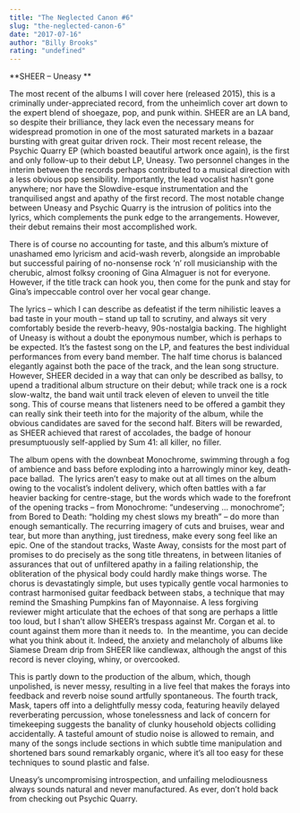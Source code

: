 ```yaml
---
title: "The Neglected Canon #6"
slug: "the-neglected-canon-6"
date: "2017-07-16"
author: "Billy Brooks"
rating: "undefined"
---
```


**SHEER – Uneasy **

The most recent of the albums I will cover here (released 2015), this is a criminally under-appreciated record, from the unheimlich cover art down to the expert blend of shoegaze, pop, and punk within. SHEER are an LA band, so despite their brilliance, they lack even the necessary means for widespread promotion in one of the most saturated markets in a bazaar bursting with great guitar driven rock. Their most recent release, the Psychic Quarry EP (which boasted beautiful artwork once again), is the first and only follow-up to their debut LP, Uneasy. Two personnel changes in the interim between the records perhaps contributed to a musical direction with a less obvious pop sensibility. Importantly, the lead vocalist hasn’t gone anywhere; nor have the Slowdive-esque instrumentation and the tranquilised angst and apathy of the first record. The most notable change between Uneasy and Psychic Quarry is the intrusion of politics into the lyrics, which complements the punk edge to the arrangements. However, their debut remains their most accomplished work.

There is of course no accounting for taste, and this album’s mixture of unashamed emo lyricism and acid-wash reverb, alongside an improbable but successful pairing of no-nonsense rock ‘n’ roll musicianship with the cherubic, almost folksy crooning of Gina Almaguer is not for everyone. However, if the title track can hook you, then come for the punk and stay for Gina’s impeccable control over her vocal gear change.

The lyrics – which I can describe as defeatist if the term nihilistic leaves a bad taste in your mouth – stand up tall to scrutiny, and always sit very comfortably beside the reverb-heavy, 90s-nostalgia backing. The highlight of Uneasy is without a doubt the eponymous number, which is perhaps to be expected. It’s the fastest song on the LP, and features the best individual performances from every band member. The half time chorus is balanced elegantly against both the pace of the track, and the lean song structure. However, SHEER decided in a way that can only be described as ballsy, to upend a traditional album structure on their debut; while track one is a rock slow-waltz, the band wait until track eleven of eleven to unveil the title song. This of course means that listeners need to be offered a gambit they can really sink their teeth into for the majority of the album, while the obvious candidates are saved for the second half. Biters will be rewarded, as SHEER achieved that rarest of accolades, the badge of honour presumptuously self-applied by Sum 41: all killer, no filler.

The album opens with the downbeat Monochrome, swimming through a fog of ambience and bass before exploding into a harrowingly minor key, death-pace ballad.  The lyrics aren’t easy to make out at all times on the album owing to the vocalist’s indolent delivery, which often battles with a far heavier backing for centre-stage, but the words which wade to the forefront of the opening tracks – from Monochrome: “undeserving … monochrome”; from Bored to Death: “holding my chest slows my breath” – do more than enough semantically. The recurring imagery of cuts and bruises, wear and tear, but more than anything, just tiredness, make every song feel like an epic. One of the standout tracks, Waste Away, consists for the most part of promises to do precisely as the song title threatens, in between litanies of assurances that out of unfiltered apathy in a failing relationship, the obliteration of the physical body could hardly make things worse. The chorus is devastatingly simple, but uses typically gentle vocal harmonies to contrast harmonised guitar feedback between stabs, a technique that may remind the Smashing Pumpkins fan of Mayonnaise. A less forgiving reviewer might articulate that the echoes of that song are perhaps a little too loud, but I shan’t allow SHEER’s trespass against Mr. Corgan et al. to count against them more than it needs to.  In the meantime, you can decide what you think about it. Indeed, the anxiety and melancholy of albums like Siamese Dream drip from SHEER like candlewax, although the angst of this record is never cloying, whiny, or overcooked.

This is partly down to the production of the album, which, though unpolished, is never messy, resulting in a live feel that makes the forays into feedback and reverb noise sound artfully spontaneous. The fourth track, Mask, tapers off into a delightfully messy coda, featuring heavily delayed reverberating percussion, whose tonelessness and lack of concern for timekeeping suggests the banality of clunky household objects colliding accidentally. A tasteful amount of studio noise is allowed to remain, and many of the songs include sections in which subtle time manipulation and shortened bars sound remarkably organic, where it’s all too easy for these techniques to sound plastic and false.

Uneasy’s uncompromising introspection, and unfailing melodiousness always sounds natural and never manufactured. As ever, don’t hold back from checking out Psychic Quarry.
